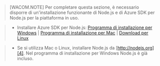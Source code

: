 > [WACOM.NOTE] Per completare questa sezione, è necessario disporre di
> un'installazione funzionante di Node.js e di Azure SDK per Node.js
> per la piattaforma in uso.

> * Installare Azure SDK per Node.js: [Programma di installazione per
>   Windows][1] | [Programma di installazione
>   per Mac][2] | [Download per Linux][3]</li>

> * Se si utilizza Mac o Linux, installare Node.js da
>   [http://nodejs.org][4]. Nel programma di
>   installazione per Windows Node.js è già incluso.



[1]: http://go.microsoft.com/fwlink/?LinkId=254279
[2]: http://go.microsoft.com/fwlink/?LinkId=253471
[3]: http://go.microsoft.com/fwlink/?LinkId=253472
[4]: http://nodejs.org